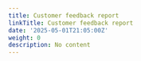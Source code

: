 ```yaml
---
title: Customer feedback report
linkTitle: Customer feedback report
date: '2025-05-01T21:05:00Z'
weight: 0
description: No content
---
```



